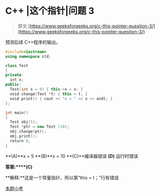 # C++ |这个指针|问题 3

> 原文:[https://www.geeksforgeeks.org/c-this-pointer-question-3/](https://www.geeksforgeeks.org/c-this-pointer-question-3/)

预测后续 C++程序的输出。

```cpp
#include<iostream>
using namespace std;

class Test
{
private:
  int x;
public:
  Test(int x = 0) { this->x = x; }
  void change(Test *t) { this = t; }
  void print() { cout << "x = " << x << endl; }
};

int main()
{
  Test obj(5);
  Test *ptr = new Test (10);
  obj.change(ptr);
  obj.print();
  return 0;
}
```

**(A)**x = 5
**(B)**x = 10
**(C)**编译器错误
**(D)** 运行时错误

**答案:****(C)**

**解释:**这是一个常量指针，所以第“this = t；”行有错误

[本题小考](https://www.geeksforgeeks.org/quiz-corner-gq/)